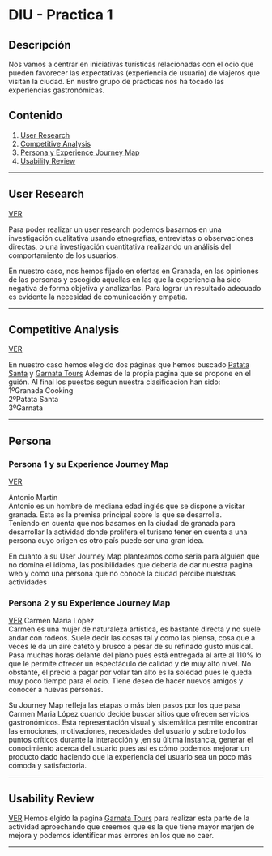 # DIU - Practica 1

## Descripción

Nos vamos a centrar en iniciativas turísticas relacionadas con el ocio que
pueden favorecer las expectativas (experiencia de usuario) de viajeros que visitan la ciudad.
En nustro grupo de prácticas nos ha tocado las experiencias gastronómicas.

## Contenido

1. [User Research](#user-research)
2. [Competitive Analysis](#competitive-analysis)
3. [Persona y Experience Journey Map](#persona)
4. [Usability Review](#usability-review)

---

## User Research  
[VER](https://github.com/dduckduck/DIU_DosVocesUnCompas/blob/master/P1/Entrega/User%20Research.pdf)

Para poder realizar un user research podemos basarnos en una investigación cualitativa usando etnografías, entrevistas o observaciones directas, o una investigación cuantitativa realizando un análisis del comportamiento de los usuarios. 

En nuestro caso, nos hemos fijado en ofertas en Granada, en las opiniones de las personas y escogido aquellas en las que la experiencia ha sido negativa de forma objetiva y analizarlas. Para lograr un resultado adecuado es evidente la necesidad de comunicación y empatía.


---

## Competitive Analysis
[VER](https://github.com/dduckduck/DIU_DosVocesUnCompas/blob/master/P1/Entrega/AnalisisCompetencia.pdf)

En nuestro caso hemos elegido dos páginas que hemos buscado [Patata Santa](https://www.patatasanta.com/) y [Garnata Tours](https://www.garnatatours.com/)
Ademas de la propia pagina que se propone en el guión.
Al final los puestos segun nuestra clasificacion han sido:  
  1ºGranada Cooking  
  2ºPatata Santa  
  3ºGarnata  

---

## Persona

### Persona 1 y su Experience Journey Map
[VER]([https://github.com/dduckduck/DIU_DosVocesUnCompas/blob/master/P1/Entrega/AnalisisCompetencia.pdf](https://github.com/dduckduck/DIU_DosVocesUnCompas/blob/master/P1/Entrega/Persona%201%20%26%20User%20Journey%20Map.pdf))

Antonio Martín  
Antonio es un hombre de mediana edad inglés que se dispone a visitar granada. Esta es la premisa principal sobre la que se desarrolla.  
Teniendo en cuenta que nos basamos en la ciudad de granada para desarrollar la actividad donde prolifera el turismo tener en cuenta a una persona cuyo origen es otro país puede ser una gran idea.  

En cuanto a su User Journey Map planteamos como seria para alguien que no domina el idioma, las posibilidades que deberia de dar nuestra pagina web y como una persona que no conoce la ciudad percibe nuestras actividades


### Persona 2 y su Experience Journey Map
[VER](https://github.com/dduckduck/DIU_DosVocesUnCompas/blob/master/P1/Entrega/Persona2.pdf)
Carmen Maria López  
Carmen es una mujer de naturaleza artística, es bastante directa y no suele andar con rodeos. Suele decir las cosas tal y como las piensa, cosa que a veces le da un aire cateto y brusco a pesar de su refinado gusto músical. Pasa muchas horas delante del piano pues está entregada al arte al 110% lo que le permite ofrecer un espectáculo de calidad y de muy alto nivel. No obstante, el precio a pagar por volar tan alto es la soledad pues le queda muy poco tiempo para el ocio. Tiene deseo de hacer nuevos amigos y conocer a nuevas personas. 

Su Journey Map refleja las etapas o más bien pasos  por los que pasa Carmen Maria López cuando decide buscar sitios que ofrecen servicios gastronómicos.  Esta representación visual y sistemática permite encontrar las emociones, motivaciones, necesidades del usuario y sobre todo los puntos críticos durante la interacción y ,en su última instancia, generar el conocimiento acerca del usuario pues así es cómo podemos mejorar un producto dado haciendo que la experiencia del usuario sea un poco más cómoda y satisfactoria. 


---

## Usability Review
[VER]()
Hemos elgido la pagina [Garnata Tours](https://www.garnatatours.com/) para realizar esta parte de la actividad aproechando que creemos que es la que tiene mayor marjen de mejora y podemos identificar mas errores en los que no caer.

---
